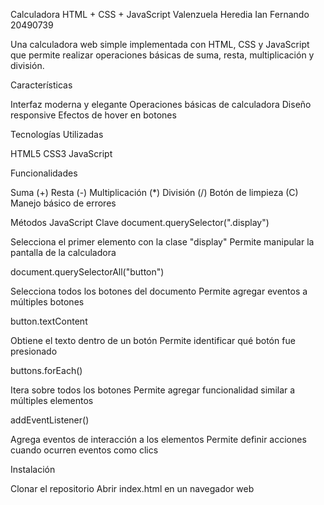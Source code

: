 Calculadora HTML + CSS + JavaScript
Valenzuela Heredia Ian Fernando
20490739

Una calculadora web simple implementada con HTML, CSS y JavaScript que permite realizar operaciones básicas de suma, resta, multiplicación y división.

Características

Interfaz moderna y elegante
Operaciones básicas de calculadora
Diseño responsive
Efectos de hover en botones

Tecnologías Utilizadas

HTML5
CSS3
JavaScript 

Funcionalidades

Suma (+)
Resta (-)
Multiplicación (*)
División (/)
Botón de limpieza (C)
Manejo básico de errores

Métodos JavaScript Clave
document.querySelector(".display")

Selecciona el primer elemento con la clase "display"
Permite manipular la pantalla de la calculadora

document.querySelectorAll("button")

Selecciona todos los botones del documento
Permite agregar eventos a múltiples botones

button.textContent

Obtiene el texto dentro de un botón
Permite identificar qué botón fue presionado

buttons.forEach()

Itera sobre todos los botones
Permite agregar funcionalidad similar a múltiples elementos

addEventListener()

Agrega eventos de interacción a los elementos
Permite definir acciones cuando ocurren eventos como clics

Instalación

Clonar el repositorio
Abrir index.html en un navegador web
